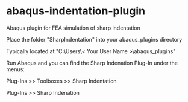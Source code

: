 # abaqus-indentation-plugin
Abaqus plugin for FEA simulation of sharp indentation

Place the folder "SharpIndentation" into your abaqus_plugins directory

Typically located at "C:\Users\\< Your User Name >\abaqus_plugins\"


Run Abaqus and you can find the Sharp Indenation Plug-In under the menus:

Plug-Ins >> Toolboxes >> Sharp Indentation

Plug-Ins >> Sharp Indenation
